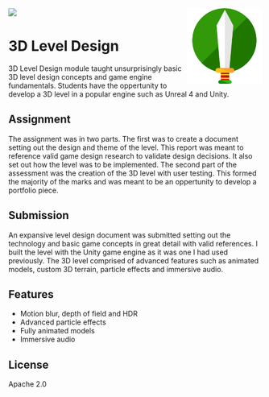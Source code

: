 
<img src='preview.gif' />

<img src='icon.png' width='150' height='150' align='right' />

# 3D Level Design 

3D Level Design module taught unsurprisingly basic 3D level design concepts and game engine fundamentals. Students have the oppertunity to develop a 3D level in a popular engine such as Unreal 4 and Unity.

## Assignment

The assignment was in two parts. The first was to create a document setting out the design and theme of the level. This report was meant to reference valid game design research to validate design decisions. It also set out how the level was to be implemented. The second part of the assessment was the creation of the 3D level with user testing. This formed the majority of the marks and was meant to be an oppertunity to develop a portfolio piece.

## Submission

An expansive level design document was submitted setting out the technology and basic game concepts in great detail with valid references. I built the level with the Unity game engine as it was one I had used previously. The 3D level comprised of advanced features such as animated models, custom 3D terrain, particle effects and immersive audio.

## Features

* Motion blur, depth of field and HDR
* Advanced particle effects
* Fully animated models
* Immersive audio

## License

Apache 2.0